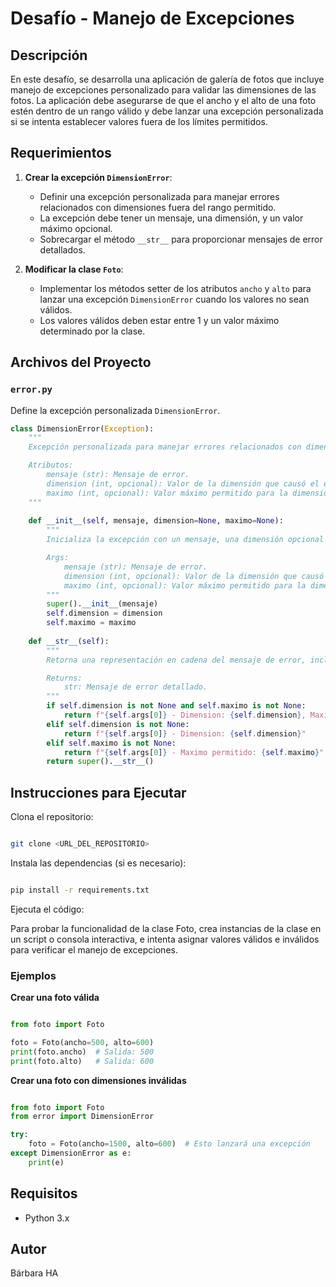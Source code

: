# Desafío - Manejo de Excepciones

## Descripción

En este desafío, se desarrolla una aplicación de galería de fotos que incluye manejo de excepciones personalizado para validar las dimensiones de las fotos. La aplicación debe asegurarse de que el ancho y el alto de una foto estén dentro de un rango válido y debe lanzar una excepción personalizada si se intenta establecer valores fuera de los límites permitidos.

## Requerimientos

1. **Crear la excepción `DimensionError`**:
    - Definir una excepción personalizada para manejar errores relacionados con dimensiones fuera del rango permitido.
    - La excepción debe tener un mensaje, una dimensión, y un valor máximo opcional.
    - Sobrecargar el método `__str__` para proporcionar mensajes de error detallados.

2. **Modificar la clase `Foto`**:
    - Implementar los métodos setter de los atributos `ancho` y `alto` para lanzar una excepción `DimensionError` cuando los valores no sean válidos.
    - Los valores válidos deben estar entre 1 y un valor máximo determinado por la clase.

## Archivos del Proyecto

### `error.py`

Define la excepción personalizada `DimensionError`.

```python
class DimensionError(Exception):
    """
    Excepción personalizada para manejar errores relacionados con dimensiones fuera del rango permitido.

    Atributos:
        mensaje (str): Mensaje de error.
        dimension (int, opcional): Valor de la dimensión que causó el error.
        maximo (int, opcional): Valor máximo permitido para la dimensión.
    """
    
    def __init__(self, mensaje, dimension=None, maximo=None):
        """
        Inicializa la excepción con un mensaje, una dimensión opcional y un valor máximo opcional.

        Args:
            mensaje (str): Mensaje de error.
            dimension (int, opcional): Valor de la dimensión que causó el error.
            maximo (int, opcional): Valor máximo permitido para la dimensión.
        """
        super().__init__(mensaje)
        self.dimension = dimension
        self.maximo = maximo
    
    def __str__(self):
        """
        Retorna una representación en cadena del mensaje de error, incluyendo detalles adicionales si están disponibles.

        Returns:
            str: Mensaje de error detallado.
        """
        if self.dimension is not None and self.maximo is not None:
            return f"{self.args[0]} - Dimension: {self.dimension}, Maximo permitido: {self.maximo}"
        elif self.dimension is not None:
            return f"{self.args[0]} - Dimension: {self.dimension}"
        elif self.maximo is not None:
            return f"{self.args[0]} - Maximo permitido: {self.maximo}"
        return super().__str__()
```

## Instrucciones para Ejecutar

Clona el repositorio:

```bash

git clone <URL_DEL_REPOSITORIO>
```

Instala las dependencias (si es necesario):

```bash

pip install -r requirements.txt
```

Ejecuta el código:

Para probar la funcionalidad de la clase Foto, crea instancias de la clase en un script o consola interactiva, e intenta asignar valores válidos e inválidos para verificar el manejo de excepciones.

### Ejemplos

**Crear una foto válida**

```python

from foto import Foto

foto = Foto(ancho=500, alto=600)
print(foto.ancho)  # Salida: 500
print(foto.alto)   # Salida: 600
```


**Crear una foto con dimensiones inválidas**

```python

from foto import Foto
from error import DimensionError

try:
    foto = Foto(ancho=1500, alto=600)  # Esto lanzará una excepción
except DimensionError as e:
    print(e)
```


## Requisitos

- Python 3.x

## Autor

Bárbara HA